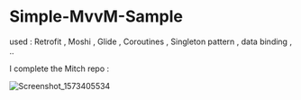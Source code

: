 # Simple-MvvM-Sample
used : Retrofit , Moshi , Glide , Coroutines , Singleton pattern , data binding , ..

I complete the Mitch repo :

![Screenshot_1573405534](https://user-images.githubusercontent.com/26750131/68547700-d6943a80-03f9-11ea-97ac-f0734ef9c872.png)
